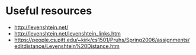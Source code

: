 # Useful resources

- http://levenshtein.net/
- http://levenshtein.net/levenshtein_links.htm
- https://people.cs.pitt.edu/~kirk/cs1501/Pruhs/Spring2006/assignments/editdistance/Levenshtein%20Distance.htm
